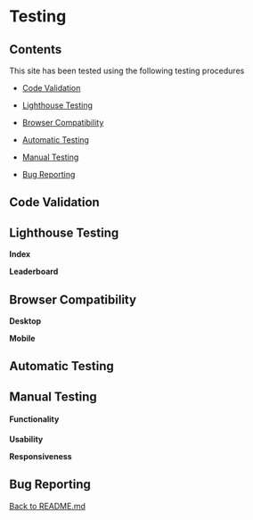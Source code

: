 # Testing

## Contents

This site has been tested using the following testing procedures

* [Code Validation](#Code-validation)  

* [Lighthouse Testing](#Lighthouse-Testing)

* [Browser Compatibility](#Browser-Compatibility)

* [Automatic Testing](#Automatic-Testing)

* [Manual Testing](#Manual-Testing)

* [Bug Reporting](#Bug-Reporting)


## Code Validation    

## Lighthouse Testing  



**Index**  



**Leaderboard**  


## Browser Compatibility 
  
**Desktop**  


**Mobile**  



## Automatic Testing  




## Manual Testing  




#### Functionality





**Usability**  



**Responsiveness**  





## Bug Reporting



[Back to README.md](https://github.com/ojalaw/suport_MP3)